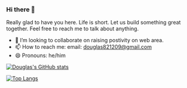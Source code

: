 ### Hi there 👋

Really glad to have you here. 
Life is short. Let us build something great together. 
Feel free to reach me to talk about anything.

- 👯 I’m looking to collaborate on raising postivity on web area. 
- 📫 How to reach me: email: douglas821209@gmail.com
- 😄 Pronouns: he/him

[![Douglas's GitHub stats](https://github-readme-stats.vercel.app/api?username=douglashwang82&hide=stars&show_icons=true&theme=buefy)](https://github.com/douglashwang82/github-readme-stats)

[![Top Langs](https://github-readme-stats.vercel.app/api/top-langs/?username=douglashwang82&layout=compact&hide=html,css&theme=buefy)](https://github.com/douglashwang82/github-readme-stats)
